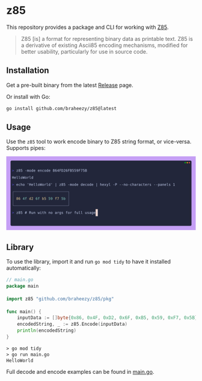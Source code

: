 # z85
This repository provides a package and CLI for working with [Z85](https://rfc.zeromq.org/spec/32/).

> Z85 [is] a format for representing binary data as printable text. Z85 is a derivative of existing Ascii85 encoding mechanisms, modified for better usability, particularly for use in source code.

## Installation
Get a pre-built binary from the latest [Release](https://github.com/braheezy/z85/releases) page.

Or install with Go:

```bash
go install github.com/braheezy/z85@latest
```

## Usage
Use the `z85` tool to work encode binary to Z85 string format, or vice-versa. Supports pipes:

![demo](./assets/demo.png)

## Library
To use the library, import it and run `go mod tidy` to have it installed automatically:

```go
// main.go
package main

import z85 "github.com/braheezy/z85/pkg"

func main() {
    inputData := []byte{0x86, 0x4F, 0xD2, 0x6F, 0xB5, 0x59, 0xF7, 0x5B}
    encodedString, _ := z85.Encode(inputData)
    println(encodedString)
}
```
```console
> go mod tidy
> go run main.go
HelloWorld
```

Full decode and encode examples can be found in [main.go](./main.go).
